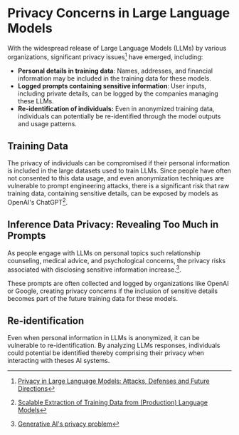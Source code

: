 # Privacy Concerns in Large Language Models
With the widespread release of Large Language Models (LLMs) by various  
organizations, significant privacy issues[^PRIVACY_LLM] have emerged, including:

- **Personal details in training data**: Names, addresses, and financial information may
  be included in the training data for these models. 
- **Logged prompts containing sensitive information**: User inputs, including private 
  details, can be logged by the companies managing these LLMs. 
- **Re-identification of individuals:** Even in anonymized training data, individuals can potentially be
  re-identified through the model outputs and usage patterns.


## Training Data 
The privacy of individuals can be compromised if their personal 
information is included in the large datasets used to train LLMs. Since people have often not 
consented to this data usage, and even anonymization techniques are vulnerable to prompt 
engineering attacks, there is a significant risk that raw training data, containing sensitive 
details, can be exposed by models as OpenAI's ChatGPT[^SCALEABLE].  

## Inference Data Privacy: Revealing Too Much in Prompts
As people engage with LLMs on personal topics such relationship counseling, medical advice, 
and psychological concerns, the privacy risks associated with disclosing sensitive information
increase.[^GEN_AI_PRIVACY].

These prompts are often collected and logged by organizations like OpenAI or Google, creating 
privacy concerns if the inclusion of sensitive details becomes part of the future training data for 
these models.

## Re-identification
Even when personal information in LLMs is anonymized, it can be vulnerable to re-identification. By 
analyzing LLMs responses, individuals could potential be identified thereby comprising their privacy
when interacting with theses AI systems. 

[^PRIVACY_LLM]: [Privacy in Large Language Models: Attacks, Defenses and Future Directions](https://arxiv.org/abs/2310.10383)
[^SCALEABLE]: [Scalable Extraction of Training Data from (Production) Language Models](https://arxiv.org/abs/2311.17035)
[^GEN_AI_PRIVACY]: [Generative AI's privacy problem](https://www.axios.com/2024/03/14/generative-ai-privacy-problem-chatgpt-openai)
